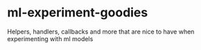 # ml-experiment-goodies
Helpers, handlers, callbacks and more that are nice to have when experimenting with ml models
